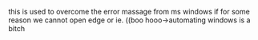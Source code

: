 this is used to overcome the error massage from
ms windows if for some reason we cannot open edge or ie.
((boo hooo->automating windows is a bitch
